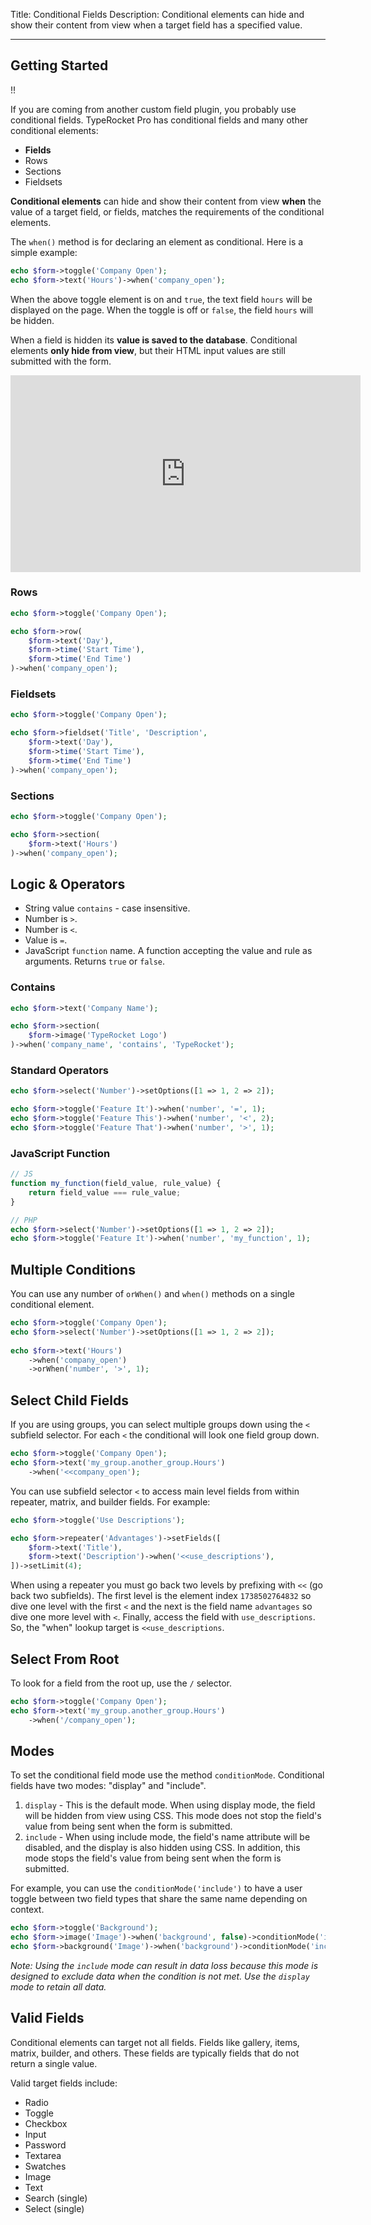Title: Conditional Fields
Description: Conditional elements can hide and show their content from view when a target field has a specified value.

---

## Getting Started

!!

If you are coming from another custom field plugin, you probably use conditional fields. TypeRocket Pro has conditional fields and many other conditional elements:

- **Fields**
- Rows
- Sections
- Fieldsets

**Conditional elements** can hide and show their content from view **when** the value of a target field, or fields, matches the requirements of the conditional elements.

The `when()` method is for declaring an element as conditional. Here is a simple example:

```php
echo $form->toggle('Company Open');  
echo $form->text('Hours')->when('company_open');
```

When the above toggle element is on and `true`, the text field `hours` will be displayed on the page. When the toggle is off or `false`,  the field `hours` will be hidden.

When a field is hidden its **value is saved to the database**. Conditional elements **only hide from view**, but their HTML input values are still submitted with the form.

<iframe width="560" height="315" src="https://www.youtube.com/embed/eOjK4ntDfE4" title="YouTube video player" frameborder="0" allow="accelerometer; autoplay; clipboard-write; encrypted-media; gyroscope; picture-in-picture" allowfullscreen></iframe>

### Rows

```php
echo $form->toggle('Company Open');

echo $form->row(  
    $form->text('Day'),  
    $form->time('Start Time'),  
    $form->time('End Time')  
)->when('company_open');
```

### Fieldsets

```php
echo $form->toggle('Company Open');

echo $form->fieldset('Title', 'Description',   
    $form->text('Day'),  
    $form->time('Start Time'),  
    $form->time('End Time')  
)->when('company_open');
```

### Sections

```php
echo $form->toggle('Company Open');

echo $form->section(  
    $form->text('Hours')
)->when('company_open');
```

## Logic & Operators

- String value `contains` - case insensitive.
- Number is `>`.
- Number is `<`.
- Value is `=`.
- JavaScript `function` name. A function accepting the value and rule as arguments. Returns `true` or `false`.

### Contains

```php
echo $form->text('Company Name');

echo $form->section(  
    $form->image('TypeRocket Logo')
)->when('company_name', 'contains', 'TypeRocket');
```

### Standard Operators

```php
echo $form->select('Number')->setOptions([1 => 1, 2 => 2]);

echo $form->toggle('Feature It')->when('number', '=', 1);
echo $form->toggle('Feature This')->when('number', '<', 2);
echo $form->toggle('Feature That')->when('number', '>', 1);
```

### JavaScript Function

```js
// JS
function my_function(field_value, rule_value) {
    return field_value === rule_value;
}
```

```php
// PHP
echo $form->select('Number')->setOptions([1 => 1, 2 => 2]);
echo $form->toggle('Feature It')->when('number', 'my_function', 1);
```

## Multiple Conditions

You can use any number of `orWhen()` and `when()` methods on a single conditional element. 

```php
echo $form->toggle('Company Open');
echo $form->select('Number')->setOptions([1 => 1, 2 => 2]);
 
echo $form->text('Hours')
    ->when('company_open')
    ->orWhen('number', '>', 1);
```

## Select Child Fields

If you are using groups, you can select multiple groups down using the `<` subfield selector. For each `<` the conditional will look one field group down.

```php
echo $form->toggle('Company Open'); 
echo $form->text('my_group.another_group.Hours')
    ->when('<<company_open');
```

You can use subfield selector `<` to access main level fields from within repeater, matrix, and builder fields. For example:

```php
echo $form->toggle('Use Descriptions'); 

echo $form->repeater('Advantages')->setFields([
    $form->text('Title'),
    $form->text('Description')->when('<<use_descriptions'),
])->setLimit(4);
```

When using a repeater you must go back two levels by prefixing with `<<` (go back two subfields). The first level is the element index `1738502764832` so dive one level with the first `<` and the next is the field name `advantages` so dive one more level with `<`. Finally, access the field with `use_descriptions`. So, the "when" lookup target is `<<use_descriptions`.

## Select From Root

To look for a field from the root up, use the `/` selector.

```php
echo $form->toggle('Company Open'); 
echo $form->text('my_group.another_group.Hours')
    ->when('/company_open');
```

## Modes

To set the conditional field mode use the method `conditionMode`. Conditional fields have two modes: "display" and "include".

1. `display` - This is the default mode. When using display mode, the field will be hidden from view using CSS. This mode does not stop the field's value from being sent when the form is submitted.
2. `include` - When using include mode, the field's name attribute will be disabled, and the display is also hidden using CSS. In addition, this mode stops the field's value from being sent when the form is submitted.

For example, you can use the `conditionMode('include')` to have a user toggle between two field types that share the same name depending on context.

```php
echo $form->toggle('Background');
echo $form->image('Image')->when('background', false)->conditionMode('include');
echo $form->background('Image')->when('background')->conditionMode('include');
```

*Note: Using the `include` mode can result in data loss because this mode is designed to exclude data when the condition is not met. Use the `display` mode to retain all data.*

## Valid Fields

Conditional elements can target not all fields. Fields like gallery, items, matrix, builder, and others. These fields are typically fields that do not return a single value.

Valid target fields include:

- Radio
- Toggle
- Checkbox
- Input
- Password
- Textarea
- Swatches
- Image
- Text
- Search (single)
- Select (single)
